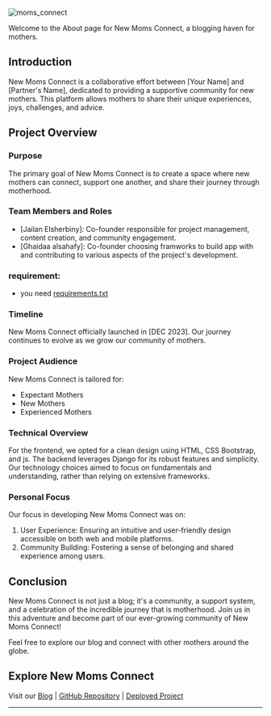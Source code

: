 ![moms_connect](https://img.pikbest.com/backgrounds/20220119/mother-baby-gynecology-woman-pink_6245648.jpg!sw800)


Welcome to the About page for New Moms Connect, a blogging haven for mothers.

## Introduction

New Moms Connect is a collaborative effort between [Your Name] and [Partner's Name], dedicated to providing a supportive community for new mothers. This platform allows mothers to share their unique experiences, joys, challenges, and advice.

## Project Overview

### Purpose

The primary goal of New Moms Connect is to create a space where new mothers can connect, support one another, and share their journey through motherhood.

### Team Members and Roles

- [Jailan Elsherbiny]: Co-founder responsible for project management, content creation, and community engagement.
- [Ghaidaa alsahafy]: Co-founder choosing framworks to build app with and contributing to various aspects of the project's development.

### requirement:
- you need  [requirements.txt](./requirements.txt)

### Timeline

New Moms Connect officially launched in [DEC 2023]. Our journey continues to evolve as we grow our community of mothers.

### Project Audience

New Moms Connect is tailored for:
- Expectant Mothers
- New Mothers
- Experienced Mothers

### Technical Overview
For the frontend, we opted for a clean design using HTML, CSS Bootstrap, and js. The backend leverages Django for its robust features and simplicity. Our technology choices aimed to focus on fundamentals and understanding, rather than relying on extensive frameworks.

### Personal Focus

Our focus in developing New Moms Connect was on:
1. User Experience: Ensuring an intuitive and user-friendly design accessible on both web and mobile platforms.
2. Community Building: Fostering a sense of belonging and shared experience among users.

## Conclusion

New Moms Connect is not just a blog; it's a community, a support system, and a celebration of the incredible journey that is motherhood. Join us in this adventure and become part of our ever-growing community of New Moms Connect!

Feel free to explore our blog and connect with other mothers around the globe.

## Explore New Moms Connect

Visit our [Blog](#) | [GitHub Repository](#) | [Deployed Project](#)

---
